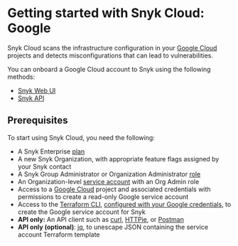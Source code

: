 # Getting started with Snyk Cloud: Google

Snyk Cloud scans the infrastructure configuration in your [Google Cloud](https://cloud.google.com/) projects and detects misconfigurations that can lead to vulnerabilities.

You can onboard a Google Cloud account to Snyk using the following methods:

* [Snyk Web UI](snyk-cloud-for-google-web-ui/)
* [Snyk API](snyk-cloud-for-google-api/)

## Prerequisites

To start using Snyk Cloud, you need the following:

* A Snyk Enterprise [plan](https://snyk.io/plans/)
* A new Snyk Organization, with appropriate feature flags assigned by your Snyk contact
* A Snyk Group Administrator or Organization Administrator [role](https://docs.snyk.io/features/user-and-group-management/managing-users-and-permissions/managing-permissions)
* An Organization-level [service account](https://docs.snyk.io/features/user-and-group-management/structure-account-for-high-application-performance/service-accounts#set-up-a-service-account) with an Org Admin role
* Access to a [Google Cloud](https://cloud.google.com/) project and associated credentials with permissions to create a read-only Google service account
* Access to the [Terraform CLI](https://www.terraform.io/downloads), [configured with your Google credentials](https://registry.terraform.io/providers/hashicorp/google/latest/docs/guides/getting\_started), to create the Google service account for Snyk
* **API only:** An API client such as [curl](https://curl.se/), [HTTPie](https://httpie.io/), or [Postman](https://www.postman.com/)
* **API only (optional)**: [jq](https://stedolan.github.io/jq/), to unescape JSON containing the service account Terraform template
